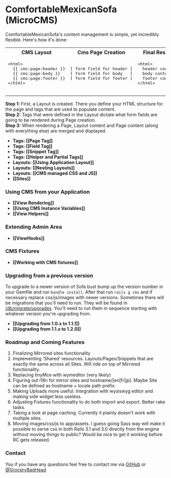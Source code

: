 # ComfortableMexicanSofa (MicroCMS)

ComfortableMexicanSofa's content management is simple, yet incredibly flexible. Here's how it's done:

<table>
  <tr>
    <th>CMS Layout</th>
    <th>Cms Page Creation</th>
    <th>Final Result</th>
  </tr>
  <tr>
    <td>
      <pre>
&lt;html&gt;
  {{ cms:page:header }}
  {{ cms:page:body }}
  {{ cms:page:footer }}
&lt;/html&gt;
      </pre>
    </td>
    <td>
      <pre>
[ form field for header ]
[ form field for body   ]
[ form field for footer ]
      </pre>
    </td>
    <td>
      <pre>
&lt;html&gt;
  header content
  body content
  footer content
&lt;/html&gt;
      </pre>
    </td>
  </tr>
</table>
    
**Step 1:** First, a Layout is created. There you define your HTML structure for the page and tags that are used to populate content.<br/>
**Step 2:** Tags that were defined in the Layout dictate what form fields are going to be rendered during Page creation.<br/>
**Step 3:** When rendering a Page, Layout content and Page content (along with everything else) are merged and displayed.

* **Tags: [[Page Tag]]**
* **Tags: [[Field Tag]]**
* **Tags: [[Snippet Tag]]**
* **Tags: [[Helper and Partial Tags]]**
* **Layouts: [[Using Application Layout]]**
* **Layouts: [[Nesting Layouts]]**
* **Layouts: [[CMS managed CSS and JS]]**
* **[[Sites]]**

### Using CMS from your Application
* **[[View Rendering]]**
* **[[Using CMS Instance Variables]]**
* **[[View Helpers]]**

### Extending Admin Area
* **[[ViewHooks]]**

### CMS Fixtures
* **[[Working with CMS fixtures]]**

### Upgrading from a previous version ###
To upgrade to a newer version of Sofa bust bump up the version number in your Gemfile and run `bundle install`. After that run `rails g cms` and if necessary replace css/js/images with newer versions. Sometimes there will be migrations that you'll need to run. They will be found in [/db/migrate/upgrades](https://github.com/twg/comfortable-mexican-sofa/tree/master/db/migrate/upgrades). You'll need to run them in sequence starting with whatever version you're upgrading from.

* **[[Upgrading from 1.0.x to 1.1.1]]**
* **[[Upgrading from 1.1.x to 1.2.0]]**

### Roadmap and Coming Features
1. Finalizing Mirrored sites functionality
2. Implementing 'Shared' resources. Layouts/Pages/Snippets that are exactly the same across all Sites. Will ride on top of Mirrored functionality.
3. Replacing tinyMce with wymeditor (very likely)
4. Figuring out i18n for mirror sites and hostname/[en|fr|jp]. Maybe Site can be defined as hostname + locale path prefix.
5. Making Uploads more useful. Integration with wysiswyg editor and making side widget less useless.
6. Adjusting Fixtures functionality to do both import and export. Better rake tasks.
7. Taking a look at page caching. Currently it plainly doesn't work with multiple sites.
8. Moving images/css/js to app/assets. I guess going Sass way will make it possible to serve css in both Rails 3.1 and 3.0 directly from the engine without moving things to public? Would be nice to get it working before RC gets released.

### Contact
You if you have any questions feel free to contact me via [GitHub](https://github.com/gbh) or [@GroceryBagHead](http://twitter.com/#!/GroceryBagHead)